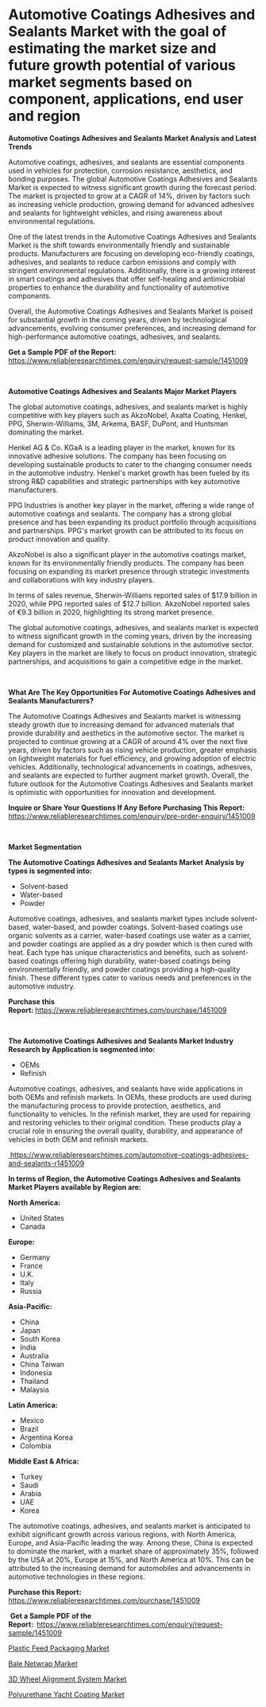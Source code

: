 <p><h1>Automotive Coatings Adhesives and Sealants Market with the goal of estimating the market size and future growth potential of various market segments based on component, applications, end user and region</h1></p><p><strong>Automotive Coatings Adhesives and Sealants Market Analysis and Latest Trends</strong></p>
<p><p>Automotive coatings, adhesives, and sealants are essential components used in vehicles for protection, corrosion resistance, aesthetics, and bonding purposes. The global Automotive Coatings Adhesives and Sealants Market is expected to witness significant growth during the forecast period. The market is projected to grow at a CAGR of 14%, driven by factors such as increasing vehicle production, growing demand for advanced adhesives and sealants for lightweight vehicles, and rising awareness about environmental regulations.</p><p>One of the latest trends in the Automotive Coatings Adhesives and Sealants Market is the shift towards environmentally friendly and sustainable products. Manufacturers are focusing on developing eco-friendly coatings, adhesives, and sealants to reduce carbon emissions and comply with stringent environmental regulations. Additionally, there is a growing interest in smart coatings and adhesives that offer self-healing and antimicrobial properties to enhance the durability and functionality of automotive components.</p><p>Overall, the Automotive Coatings Adhesives and Sealants Market is poised for substantial growth in the coming years, driven by technological advancements, evolving consumer preferences, and increasing demand for high-performance automotive coatings, adhesives, and sealants.</p></p>
<p><strong>Get a Sample PDF of the Report:&nbsp;</strong> <a href="https://www.reliableresearchtimes.com/enquiry/request-sample/1451009">https://www.reliableresearchtimes.com/enquiry/request-sample/1451009</a></p>
<p>&nbsp;</p>
<p><strong>Automotive Coatings Adhesives and Sealants Major Market Players</strong></p>
<p><p>The global automotive coatings, adhesives, and sealants market is highly competitive with key players such as AkzoNobel, Axalta Coating, Henkel, PPG, Sherwin-Williams, 3M, Arkema, BASF, DuPont, and Huntsman dominating the market.</p><p>Henkel AG & Co. KGaA is a leading player in the market, known for its innovative adhesive solutions. The company has been focusing on developing sustainable products to cater to the changing consumer needs in the automotive industry. Henkel's market growth has been fueled by its strong R&D capabilities and strategic partnerships with key automotive manufacturers.</p><p>PPG Industries is another key player in the market, offering a wide range of automotive coatings and sealants. The company has a strong global presence and has been expanding its product portfolio through acquisitions and partnerships. PPG's market growth can be attributed to its focus on product innovation and quality.</p><p>AkzoNobel is also a significant player in the automotive coatings market, known for its environmentally friendly products. The company has been focusing on expanding its market presence through strategic investments and collaborations with key industry players.</p><p>In terms of sales revenue, Sherwin-Williams reported sales of $17.9 billion in 2020, while PPG reported sales of $12.7 billion. AkzoNobel reported sales of €9.3 billion in 2020, highlighting its strong market presence.</p><p>The global automotive coatings, adhesives, and sealants market is expected to witness significant growth in the coming years, driven by the increasing demand for customized and sustainable solutions in the automotive sector. Key players in the market are likely to focus on product innovation, strategic partnerships, and acquisitions to gain a competitive edge in the market.</p></p>
<p>&nbsp;</p>
<p><strong>What Are The Key Opportunities For Automotive Coatings Adhesives and Sealants Manufacturers?</strong></p>
<p><p>The Automotive Coatings Adhesives and Sealants market is witnessing steady growth due to increasing demand for advanced materials that provide durability and aesthetics in the automotive sector. The market is projected to continue growing at a CAGR of around 4% over the next five years, driven by factors such as rising vehicle production, greater emphasis on lightweight materials for fuel efficiency, and growing adoption of electric vehicles. Additionally, technological advancements in coatings, adhesives, and sealants are expected to further augment market growth. Overall, the future outlook for the Automotive Coatings Adhesives and Sealants market is optimistic with opportunities for innovation and development.</p></p>
<p><strong>Inquire or Share Your Questions If Any Before Purchasing This Report:</strong> <a href="https://www.reliableresearchtimes.com/enquiry/pre-order-enquiry/1451009">https://www.reliableresearchtimes.com/enquiry/pre-order-enquiry/1451009</a></p>
<p>&nbsp;</p>
<p><strong>Market Segmentation</strong></p>
<p><strong>The Automotive Coatings Adhesives and Sealants Market Analysis by types is segmented into:</strong></p>
<p><ul><li>Solvent-based</li><li>Water-based</li><li>Powder</li></ul></p>
<p><p>Automotive coatings, adhesives, and sealants market types include solvent-based, water-based, and powder coatings. Solvent-based coatings use organic solvents as a carrier, water-based coatings use water as a carrier, and powder coatings are applied as a dry powder which is then cured with heat. Each type has unique characteristics and benefits, such as solvent-based coatings offering high durability, water-based coatings being environmentally friendly, and powder coatings providing a high-quality finish. These different types cater to various needs and preferences in the automotive industry.</p></p>
<p><strong>Purchase this Report:&nbsp;</strong><a href="https://www.reliableresearchtimes.com/purchase/1451009">https://www.reliableresearchtimes.com/purchase/1451009</a></p>
<p>&nbsp;</p>
<p><strong>The Automotive Coatings Adhesives and Sealants Market Industry Research by Application is segmented into:</strong></p>
<p><ul><li>OEMs</li><li>Refinish</li></ul></p>
<p><p>Automotive coatings, adhesives, and sealants have wide applications in both OEMs and refinish markets. In OEMs, these products are used during the manufacturing process to provide protection, aesthetics, and functionality to vehicles. In the refinish market, they are used for repairing and restoring vehicles to their original condition. These products play a crucial role in ensuring the overall quality, durability, and appearance of vehicles in both OEM and refinish markets.</p></p>
<p><a href="https://www.reliableresearchtimes.com/automotive-coatings-adhesives-and-sealants-r1451009">&nbsp;https://www.reliableresearchtimes.com/automotive-coatings-adhesives-and-sealants-r1451009</a></p>
<p><strong>In terms of Region, the Automotive Coatings Adhesives and Sealants Market Players available by Region are:</strong></p>
<p>
    <p> <strong> North America: </strong>
        <ul>
            <li>United States</li>
            <li>Canada</li>
        </ul>
        </p> 
    <p> <strong> Europe: </strong>
        <ul>
            <li>Germany</li>
            <li>France</li>
            <li>U.K.</li>
            <li>Italy</li>
            <li>Russia</li>
        </ul>
        </p> 
    <p> <strong> Asia-Pacific: </strong>
        <ul>
            <li>China</li>
            <li>Japan</li>
            <li>South Korea</li>
            <li>India</li>
            <li>Australia</li>
            <li>China Taiwan</li>
            <li>Indonesia</li>
            <li>Thailand</li>
            <li>Malaysia</li>
        </ul>
        </p> 
    <p> <strong> Latin America: </strong>
        <ul>
            <li>Mexico</li>
            <li>Brazil</li>
            <li>Argentina Korea</li>
            <li>Colombia</li>
        </ul>
        </p> 
    <p> <strong> Middle East & Africa: </strong>
        <ul>
            <li>Turkey</li>
            <li>Saudi</li>
            <li>Arabia</li>
            <li>UAE</li>
            <li>Korea</li>
        </ul>
    </p>
    </p>
<p><p>The automotive coatings, adhesives, and sealants market is anticipated to exhibit significant growth across various regions, with North America, Europe, and Asia-Pacific leading the way. Among these, China is expected to dominate the market, with a market share of approximately 35%, followed by the USA at 20%, Europe at 15%, and North America at 10%. This can be attributed to the increasing demand for automobiles and advancements in automotive technologies in these regions.</p></p>
<p><strong>Purchase this Report: </strong><a href="https://www.reliableresearchtimes.com/purchase/1451009">https://www.reliableresearchtimes.com/purchase/1451009</a></p>
<p>&nbsp;<strong>Get a Sample PDF of the Report:&nbsp;&nbsp;</strong><a href="https://www.reliableresearchtimes.com/enquiry/request-sample/1451009">https://www.reliableresearchtimes.com/enquiry/request-sample/1451009</a></p>
<p><strong></strong></p>
<p><p><a href="https://medium.com/@codystark63/global-plastic-feed-packaging-market-size-share-analysis-by-product-type-by-application-by-f5d75b32d3a7">Plastic Feed Packaging Market</a></p><p><a href="https://github.com/allanwarjri/Market-Research-Report-List-1/blob/main/bale-netwrap-market.md">Bale Netwrap Market</a></p><p><a href="https://github.com/gordonLyman1905/Market-Research-Report-List-1/blob/main/3d-wheel-alignment-system-market.md">3D Wheel Alignment System Market</a></p><p><a href="https://medium.com/@diegomoen/global-polyurethane-yacht-coating-market-opportunities-and-forecast-for-period-from-2024-to-2031-00362f39ce91">Polyurethane Yacht Coating Market</a></p></p>